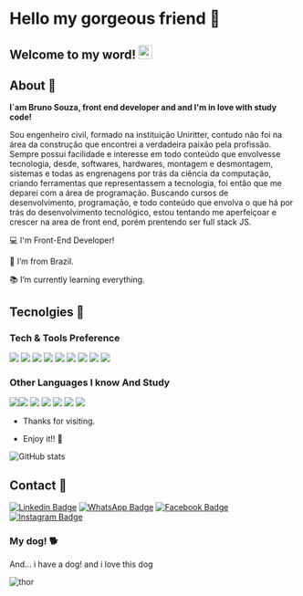 # Hello my gorgeous friend :wave:

## Welcome to my word! <img src="https://github.com/TheDudeThatCode/TheDudeThatCode/blob/master/Assets/Earth.gif" width="24px">
## About 	:movie_camera:

**I`am Bruno Souza, front end developer and and I'm in love with study code!** 

Sou engenheiro civil, formado na instituição Uniritter, contudo não foi na área da construção que encontrei a verdadeira paixão pela profissão. Sempre possui facilidade e interesse em todo conteúdo que envolvesse tecnologia, desde, softwares, hardwares, montagem e desmontagem, sistemas e todas as engrenagens por trás da ciência da computação, criando ferramentas que representassem a tecnologia, foi então que me deparei com a área de programação. Buscando cursos de desenvolvimento, programação, e todo conteúdo que envolva o que há por trás do desenvolvimento tecnológico, estou tentando me aperfeiçoar e crescer na area de front end, porém prentendo ser full stack JS.

:computer: I'm Front-End Developer!

:house_with_garden: I’m from Brazil.

:books: I’m currently learning everything.

## Tecnolgies  :rocket:

### Tech & Tools Preference

<img src = "https://img.shields.io/badge/-CSS3-1572B6?style=flat&logo=css3&logoColor=white"> <img src="https://img.shields.io/badge/-Bootstrap-563D7C?style=flat&logo=bootstrap&logoColor=white">
<img src="https://img.shields.io/badge/-JavaScript-eed718?style=flat&logo=javascript&logoColor=ffffff">
<img src="https://img.shields.io/badge/-Sass-cc6699?style=flat&logo=sass&logoColor=ffffff">
<img src="https://img.shields.io/badge/-React-000000?style=flat&logo=react&logoColor=00c8ff">
<img src="https://img.shields.io/badge/-Firebase-FFA611?style=flat&logo=firebase&logoColor=FFFFFF">
<img src="http://img.shields.io/badge/-Git-F1502F?style=flat&logo=git&logoColor=FFFFFF">
<img src="http://img.shields.io/badge/-Github-000000?style=flat&logo=github&logoColor=FFFFFF">
<img src="http://img.shields.io/badge/-VS%20Code-007ACC?style=flat&logo=visual%20studio%20code&logoColor=white">


### Other Languages I know And Study
<img src="http://img.shields.io/badge/-Java-F89820?style=flat&logo=java&logoColor=white"><img src="https://img.shields.io/badge/-Python-black?style=flat&logo=python&logoColor=white">
<img src="https://img.shields.io/badge/-Node.js-3C873A?style=flat&logo=Node.js&logoColor=white">
<img src="http://img.shields.io/badge/-Vercel-black?style=flat&logo=vercel&logoColor=white">
<img src="https://img.shields.io/badge/-MongoDB-4DB33D?style=flat&logo=mongodb&logoColor=FFFFFF">
<img src="https://img.shields.io/badge/-MySQL-F29111?style=flat&logo=mysql&logoColor=FFFFFF">
<img src="https://img.shields.io/badge/-PWA-5A0FC8?style=flat">

<!-- <img src="http://img.shields.io/badge/-Heroku-430098?style=flat&logo=heroku&logoColor=white"> -->

- Thanks for visiting.

- Enjoy it!! :clap:

<!-- ![BrunoSouzaDev GitHub stats](https://github-readme-stats.vercel.app/api?username=BrunoSouzaDev&show_icons=true&theme=radical&layout=compact) [![Top Langs](https://github-readme-stats.vercel.app/api/top-langs/?username=BrunoSouzaDev&show_icons=true&theme=radical&layout=compact)
](https://github.com/anuraghazra/github-readme-stats) -->

![GitHub stats](https://github-readme-stats.vercel.app/api?username=BrunoSouzaDev&show_icons=true&theme=radical&hide_border=true)

## Contact :iphone:

[![Linkedin Badge](https://img.shields.io/badge/-LinkedIn-blue?style=for-the-badge&logo=Linkedin&logoColor=white&link=https://www.linkedin.com/in/bruno-souza-579605164/)]( https://www.linkedin.com/in/bruno-souza-579605164/) [![WhatsApp Badge](https://img.shields.io/badge/WhatsApp-25D366?style=for-the-badge&logo=whatsapp&logoColor=white&link=https://wa.me/5551995989709)](https://wa.me/5551995989709) [![Facebook Badge](https://img.shields.io/badge/Facebook-1877F2?style=for-the-badge&logo=facebook&logoColor=white&link=https://www.facebook.com/Bruooo)](https://www.facebook.com/Bruooo) [![Instagram Badge](https://img.shields.io/badge/Instagram-E4405F?style=for-the-badge&logo=instagram&logoColor=white&link=https://www.instagram.com/bruno_dsouza/)](https://www.instagram.com/bruno_dsouza/)
### My dog! :dog2:

And... i have a dog! and i love this dog 

![thor](https://user-images.githubusercontent.com/71277209/123515688-c7b1d880-d66e-11eb-8e1f-9ddd165b8cc6.jpg)

